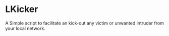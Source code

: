 # LKicker
A Simple script to facilitate an kick-out any victim or unwanted intruder from your local network.
